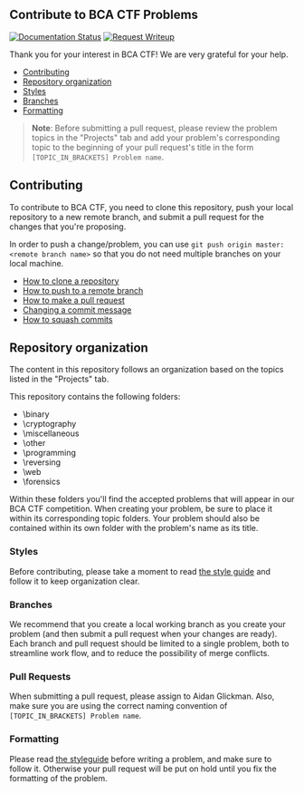 ## Contribute to BCA CTF Problems

[![Documentation Status](https://img.shields.io/readthedocs/bca-ctf/2019.svg?logo=read%20the%20docs)](https://bca-ctf.readthedocs.io/en/2019/?badge=2019)
[![Request Writeup](https://img.shields.io/badge/request-writeup-673AB6.svg?style=flat)](https://goo.gl/forms/ZWUjr38XkOZ21HWl2)

Thank you for your interest in BCA CTF!  We are very grateful for your help.

* [Contributing](#contributing)
* [Repository organization](#repository-organization)
* [Styles](#styles)
* [Branches](#branches)
* [Formatting](#formatting)

>**Note**: Before submitting a pull request, please review the problem topics in the "Projects" tab and add your problem's corresponding topic to the beginning of your pull request's title in the form `[TOPIC_IN_BRACKETS] Problem name`.

## Contributing

To contribute to BCA CTF, you need to clone this repository, push your local repository to a new remote branch, and submit a pull request for the changes that you're proposing.

In order to push a change/problem, you can use `git push origin master:<remote branch name>` so that you do not need multiple branches on your local machine.

* [How to clone a repository](https://help.github.com/articles/cloning-a-repository/)
* [How to push to a remote branch](https://help.github.com/articles/pushing-to-a-remote/)
* [How to make a pull request](https://help.github.com/articles/creating-a-pull-request/)
* [Changing a commit message](https://help.github.com/articles/changing-a-commit-message/)
* [How to squash commits](https://help.github.com/articles/about-pull-request-merges/)

## Repository organization

The content in this repository follows an organization based on the topics listed in the "Projects" tab.

This repository contains the following folders:

* \binary
* \cryptography
* \miscellaneous
* \other
* \programming
* \reversing
* \web
* \forensics

Within these folders you'll find the accepted problems that will appear in our BCA CTF competition.  When creating your problem, be sure to place it within its corresponding topic folders.  Your problem should also be contained within its own folder with the problem's name as its title.  

### Styles

Before contributing, please take a moment to read [the style guide](styleguide.md) and follow it to keep organization clear.

### Branches

We recommend that you create a local working branch as you create your problem (and then submit a pull request when your changes are ready). Each branch and pull request should be limited to a single problem, both to streamline work flow, and to reduce the possibility of merge conflicts.

### Pull Requests

When submitting a pull request, please assign to Aidan Glickman.  Also, make sure you are using the correct naming convention of `[TOPIC_IN_BRACKETS] Problem name`.

### Formatting

Please read [the styleguide](STYLEGUIDE.md) before writing a problem, and make sure to follow it. Otherwise your pull request will be put on hold until you fix the formatting of the problem.